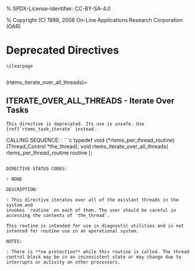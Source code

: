 % SPDX-License-Identifier: CC-BY-SA-4.0

% Copyright (C) 1988, 2008 On-Line Applications Research Corporation (OAR)

# Deprecated Directives

```{raw} latex
\clearpage
```

```{index} rtems_iterate_over_all_threads()
```

(rtems_iterate_over_all_threads)=

## ITERATE_OVER_ALL_THREADS - Iterate Over Tasks

```{warning}
This directive is deprecated. Its use is unsafe. Use
{ref}`rtems_task_iterate` instead.
```

CALLING SEQUENCE:
: ```c
  typedef void (*rtems_per_thread_routine)(Thread_Control *the_thread);
  void rtems_iterate_over_all_threads(
      rtems_per_thread_routine routine
  );
  ```

DIRECTIVE STATUS CODES:

: NONE

DESCRIPTION:

: This directive iterates over all of the existant threads in the system and
  invokes `routine` on each of them. The user should be careful in
  accessing the contents of `the_thread`.

  This routine is intended for use in diagnostic utilities and is not
  intented for routine use in an operational system.

NOTES:

: There is **no protection** while this routine is called. The thread
  control block may be in an inconsistent state or may change due to
  interrupts or activity on other processors.
